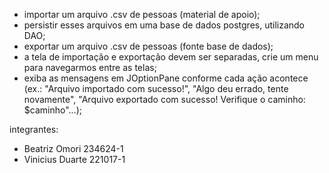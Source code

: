 - importar um arquivo .csv de pessoas (material de apoio);
- persistir esses arquivos em uma base de dados postgres, utilizando DAO;
- exportar um arquivo .csv de pessoas (fonte base de dados);
- a tela de importação e exportação devem ser separadas, crie um menu para navegarmos entre as telas;
- exiba as mensagens em JOptionPane conforme cada ação acontece (ex.: "Arquivo importado com sucesso!", "Algo deu errado, tente novamente", "Arquivo exportado com sucesso! Verifique o caminho: $caminho"...);

integrantes:
- Beatriz Omori 234624-1
- Vinicius Duarte 221017-1
